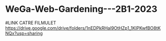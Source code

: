 # WeGa-Web-Gardening---2B1-2023
#LINK CATRE FILMULET https://drive.google.com/drive/folders/1nEDPkRHal9OtHZp1_1KIPKwfBO8tKNQx?usp=sharing
